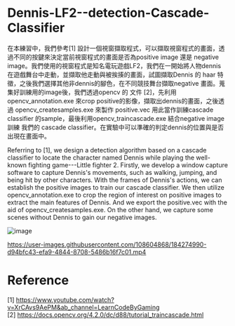 # Dennis-LF2--detection-Cascade-Classifier

在本練習中，我們參考[1] 設計一個視窗擷取程式，可以擷取視窗程式的畫面，透過不同的按鍵來決定當前視窗程式的畫面是否為positive image 還是 negative image。我們使用的視窗程式是知名電玩遊戲LF2，我們在一開始將人物dennis 在遊戲舞台中走動，並擷取他走動與被挨揍的畫面，試圖擷取Dennis 的 haar 特徵，之後我們選擇其他非dennis的腳色，在不同競技舞台擷取negative 畫面。蒐集好訓練用的image後，我們透過opencv 的 文件 [2]，先利用opencv_annotation.exe 來crop positive的影像，擷取出dennis的畫面，之後透過 opencv_createsamples.exe 來製作 positive.vec 用此當作訓練cascade classifier 的sample，最後利用opencv_traincascade.exe 結合negative image 訓練 我們的 cascade classifier。在實驗中可以準確的判定dennis的位置與是否出現在畫面中。 

Referring to [1], we design a detection algorithm based on a cascade classifier to locate the character named Dennis while playing the well-known fighting game---Little fighter 2. Firstly, we develop a window capture software to capture Dennis's movements, such as walking, jumping, and being hit by other characters. With the frames of Dennis's actions, we can establish the positive images to train our cascade classifier. We then utilize opencv_annotation.exe to crop the region of interest on positive images to extract the main features of Dennis. And we export the positive.vec with the aid of opencv_createsamples.exe. On the other hand, we capture some scenes without Dennis to gain our negative images.    





![image](https://user-images.githubusercontent.com/108604868/184274974-82d122e8-f8dd-4029-aaf2-61cafc7bd8fb.png)






https://user-images.githubusercontent.com/108604868/184274990-d94bfc43-efa9-4844-8708-5486b16f7c01.mp4








# Reference
[1] https://www.youtube.com/watch?v=XrCAvs9AePM&ab_channel=LearnCodeByGaming  
[2] https://docs.opencv.org/4.2.0/dc/d88/tutorial_traincascade.html
